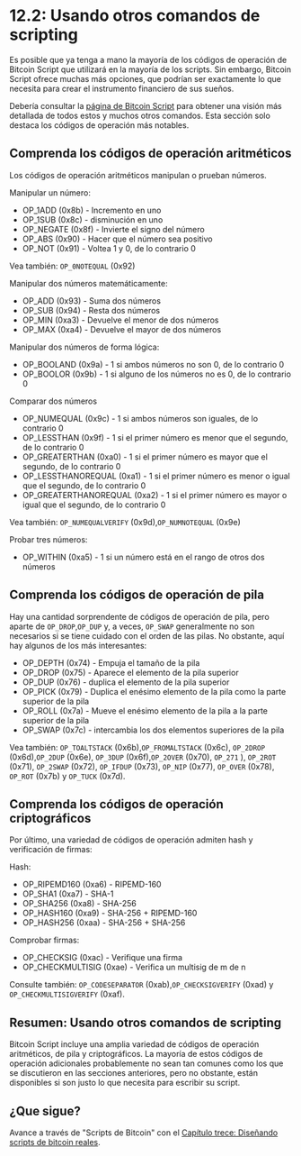 # 12.2: Usando otros comandos de scripting

Es posible que ya tenga a mano la mayoría de los códigos de operación de Bitcoin Script que utilizará en la mayoría de los scripts. Sin embargo, Bitcoin Script ofrece muchas más opciones, que podrían ser exactamente lo que necesita para crear el instrumento financiero de sus sueños.

Debería consultar la [página de Bitcoin Script](https://en.bitcoin.it/wiki/Script) para obtener una visión más detallada de todos estos y muchos otros comandos. Esta sección solo destaca los códigos de operación más notables.

## Comprenda los códigos de operación aritméticos

Los códigos de operación aritméticos manipulan o prueban números.

Manipular un número:

* OP_1ADD (0x8b) - Incremento en uno
* OP_1SUB (0x8c) - disminución en uno
* OP_NEGATE (0x8f) - Invierte el signo del número
* OP_ABS (0x90) - Hacer que el número sea positivo
* OP_NOT (0x91) - Voltea 1 y 0, de lo contrario 0

Vea también: `OP_0NOTEQUAL` (0x92)

Manipular dos números matemáticamente:

* OP_ADD (0x93) - Suma dos números
* OP_SUB (0x94) - Resta dos números
* OP_MIN (0xa3) - Devuelve el menor de dos números
* OP_MAX (0xa4) - Devuelve el mayor de dos números

Manipular dos números de forma lógica:

* OP_BOOLAND (0x9a) - 1 si ambos números no son 0, de lo contrario 0
* OP_BOOLOR (0x9b) - 1 si alguno de los números no es 0, de lo contrario 0

Comparar dos números

* OP_NUMEQUAL (0x9c) - 1 si ambos números son iguales, de lo contrario 0
* OP_LESSTHAN (0x9f) - 1 si el primer número es menor que el segundo, de lo contrario 0
* OP_GREATERTHAN (0xa0) - 1 si el primer número es mayor que el segundo, de lo contrario 0
* OP_LESSTHANOREQUAL (0xa1) - 1 si el primer número es menor o igual que el segundo, de lo contrario 0
* OP_GREATERTHANOREQUAL (0xa2) - 1 si el primer número es mayor o igual que el segundo, de lo contrario 0

Vea también: `OP_NUMEQUALVERIFY` (0x9d),`OP_NUMNOTEQUAL` (0x9e)

Probar tres números:

* OP_WITHIN (0xa5) - 1 si un número está en el rango de otros dos números

## Comprenda los códigos de operación de pila

Hay una cantidad sorprendente de códigos de operación de pila, pero aparte de `OP_DROP`,`OP_DUP` y, a veces, `OP_SWAP` generalmente no son necesarios si se tiene cuidado con el orden de las pilas. No obstante, aquí hay algunos de los más interesantes:

* OP_DEPTH (0x74) - Empuja el tamaño de la pila
* OP_DROP (0x75) - Aparece el elemento de la pila superior
* OP_DUP (0x76) - duplica el elemento de la pila superior
* OP_PICK (0x79) - Duplica el enésimo elemento de la pila como la parte superior de la pila
* OP_ROLL (0x7a) - Mueve el enésimo elemento de la pila a la parte superior de la pila
* OP_SWAP (0x7c) - intercambia los dos elementos superiores de la pila

Vea también: `OP_TOALTSTACK` (0x6b),`OP_FROMALTSTACK` (0x6c), `OP_2DROP` (0x6d),`OP_2DUP` (0x6e), `OP_3DUP` (0x6f),`OP_2OVER` (0x70), `OP_271` ), `OP_2ROT` (0x71),  `OP_2SWAP` (0x72), `OP_IFDUP` (0x73), `OP_NIP` (0x77), `OP_OVER` (0x78), `OP_ROT` (0x7b) y `OP_TUCK` (0x7d).

## Comprenda los códigos de operación criptográficos

Por último, una variedad de códigos de operación admiten hash y verificación de firmas:

Hash:

* OP_RIPEMD160 (0xa6) - RIPEMD-160
* OP_SHA1 (0xa7) - SHA-1
* OP_SHA256 (0xa8) - SHA-256
* OP_HASH160 (0xa9) - SHA-256 + RIPEMD-160
* OP_HASH256 (0xaa) - SHA-256 + SHA-256

Comprobar firmas:

* OP_CHECKSIG (0xac) - Verifique una firma
* OP_CHECKMULTISIG (0xae) - Verifica un multisig de m de n

Consulte también: `OP_CODESEPARATOR` (0xab),`OP_CHECKSIGVERIFY` (0xad) y `OP_CHECKMULTISIGVERIFY` (0xaf).

## Resumen: Usando otros comandos de scripting

Bitcoin Script incluye una amplia variedad de códigos de operación aritméticos, de pila y criptográficos. La mayoría de estos códigos de operación adicionales probablemente no sean tan comunes como los que se discutieron en las secciones anteriores, pero no obstante, están disponibles si son justo lo que necesita para escribir su script.

## ¿Que sigue?

Avance a través de "Scripts de Bitcoin" con el [Capítulo trece: Diseñando scripts de bitcoin reales](13_0_Disenando_Bitcoin_Scripts_Reales.md).
